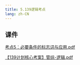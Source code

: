 ```yaml
---
title: 5.139逻辑考点
lang: zh-CN
---
```



## 课件
[考点5：必要条件的标志词与应用.pdf](..%2F..%2Fpublic%2Flogic%2F3.%E9%80%BB%E8%BE%91-139%E5%88%86%2F5.139%E9%80%BB%E8%BE%91%E8%80%83%E7%82%B9%2F%E8%80%83%E7%82%B95%EF%BC%9A%E5%BF%85%E8%A6%81%E6%9D%A1%E4%BB%B6%E7%9A%84%E6%A0%87%E5%BF%97%E8%AF%8D%E4%B8%8E%E5%BA%94%E7%94%A8.pdf)

[【139计划核心考案】管综-逻辑.pdf](..%2F..%2Fpublic%2Flogic%2F3.%E9%80%BB%E8%BE%91-139%E5%88%86%2F%E3%80%90139%E8%AE%A1%E5%88%92%E6%A0%B8%E5%BF%83%E8%80%83%E6%A1%88%E3%80%91%E7%AE%A1%E7%BB%BC-%E9%80%BB%E8%BE%91.pdf)



